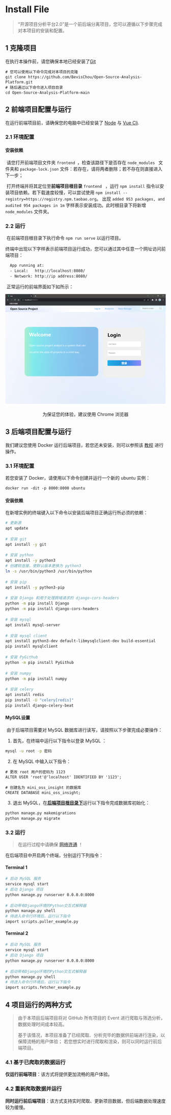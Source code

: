 # Install File

> “开源项目分析平台2.0”是一个前后端分离项目，您可以遵循以下步骤完成对本项目的安装和配置。

## 1 克隆项目

在执行本操作前，请您确保本地已经安装了[Git](https://git-scm.com/) 

```shell
# 您可以使用以下命令完成对本项目的克隆
git clone https://github.com/BevisChou/Open-Source-Analysis-Platform.git
# 随后通过以下命令进入项目目录
cd Open-Source-Analysis-Platform-main
```

## 2 前端项目配置与运行

在运行前端项目前，请确保您的电脑中已经安装了 [Node](http://nodejs.org/) 与 [Vue Cli](https://cli.vuejs.org/zh/guide/).

### 2.1 环境配置

#### 安装依赖

​	请您打开前端项目文件夹 `frontend `，检查该路径下是否存在  `node_modules ` 文件夹和 `package-lock.json` 文件：若存在，请将两者删除；若不存在则直接进入下一步；

​	打开终端并将其定位至**前端项目根目录** `frontend ` ，运行 `npm install`  指令以安装项目依赖。若下载速度较慢，可以尝试使用 `npm install --registry=https://registry.npm.taobao.org`。
​	出现 `added 953 packages, and audited 954 packages in 1m` 字样表示安装成功。此时根目录下将新增 `node_modules` 文件夹。

### 2.2 运行

​	在前端项目根目录下执行命令 `npm run serve` 以运行项目。

​	终端中出现以下字样表示前端项目运行成功，您可以通过其中任意一个网址访问前端项目：

```bash
  App running at:
  - Local:   http://localhost:8080/
  - Network: http://ip address:8080/
```

​	正常运行的前端界面如下如所示：

![](./img/index.jpg)

<center>为保证您的体验，建议使用 Chrome 浏览器</center>

## 3 后端项目配置与运行

我们建议您使用 Docker 运行后端项目，若您还未安装，则可以参照该 [教程](https://docs.docker.com/get-docker/) 进行操作。

### 3.1 环境配置

若您安装了 Docker，请使用以下命令创建并运行一个新的 ubuntu 实例：

```dockerfile
docker run -dit -p 8000:8000 ubuntu
```

#### 安装依赖

在新增实例的终端键入以下命令以安装后端项目正确运行所必须的依赖：

```bash
# 更新源
apt update

# 安装 git
apt install -y git

# 安装 python
apt install -y python3
# 创建软连接，使默认版本更换为 python3
ln -s /usr/bin/python3 /usr/bin/python

# 安装 pip
apt install -y python3-pip

# 安装 Django 和用于处理跨域请求的 django-cors-headers
python -m pip install Django
python -m pip install django-cors-headers

# 安装 mysql
apt install mysql-server

# 安装 mysql client
apt install python3-dev default-libmysqlclient-dev build-essential
pip install mysqlclient

# 安装 PyGithub
python -m pip install PyGithub

# 安装 numpy
python -m pip install numpy

# 安装 celery
apt install redis
pip install -U "celery[redis]"
pip install django-celery-beat
```

#### MySQL设置

​	由于后端项目需要对 MySQL 数据库进行读写，请按照以下步骤完成必要操作：

1. 首先，在终端中运行以下指令以登录 MySQL ：

```bash
mysql -u root -p 密码
```

2. 在 MySQL 中输入以下指令：

```mysql
# 更改 root 用户的密码为 1123
ALTER USER 'root'@'localhost' IDENTIFIED BY '1123';

# 创建名为 mini_oss_insight 的数据库
CREATE DATABASE mini_oss_insight;
```

3. 退出 MySQL，在<u>**后端项目根目录下**</u>运行以下指令完成数据库初始化：

```bash
python manage.py makemigrations
python manage.py migrate
```

### 3.2 运行

> 在运行过程中请确保 **<u>网络连通</u>** ！

在后端项目中开启两个终端，分别运行下列指令：

#### Terminal 1

```bash
# 启动 MySQL 服务
service mysql start
# 启动 Django 项目
python manage.py runserver 0.0.0.0:8000

# 启动带有Django环境的Python交互式解释器
python manage.py shell
# 待进入命令行环境后，运行以下指令
import scripts.puller_example.py
```

#### Terminal 2

```bash
# 启动 MySQL 服务
service mysql start
# 启动 Django 项目
python manage.py runserver 0.0.0.0:8000

# 启动带有Django环境的Python交互式解释器
python manage.py shell
# 待进入命令行环境后，运行以下指令
import scripts.fetcher_example.py
```

## 4 项目运行的两种方式

> 由于本项目后端项目将对 GitHub 所有项目的 Event 进行爬取与筛选分析，数据处理时间成本较高。
>
> 基于该情况，本项目准备了已经爬取、分析完毕的数据供前端进行渲染，以保障流畅的用户体验；
> 若您想实时进行爬取和渲染，则可以同时运行前后端项目。

### 4.1 基于已爬取的数据运行 

​	**仅运行前端项目**：该方式将提供更加流畅的用户体验。

### 4.2 重新爬取数据并运行 

​	**同时运行前后端项目**：该方式支持实时爬取、更新项目数据，但后端数据处理速度较为缓慢。
